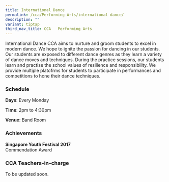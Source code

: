 ```yaml
---
title: International Dance
permalink: /cca/Performing-Arts/international-dance/
description: ""
variant: tiptap
third_nav_title: CCA   Performing Arts
---
```

<p>International Dance CCA aims to nurture and groom students to excel in
modern dance. We hope to ignite the passion for dancing in our students.
Our students are exposed to different dance genres as they learn a variety
of dance moves and techniques. During the practice sessions, our students
learn and practise the school values of resilience and responsibility.
We provide multiple platofrms for students to participate in performances
and competitions to hone their dance techniques.</p>
<h3>Schedule</h3>
<p><strong>Days</strong>: Every Monday</p>
<p><strong>Time</strong>: 2pm to 4:30pm</p>
<p><strong>Venue</strong>: Band Room</p>
<h3>Achievements</h3>
<p><strong>Singapore Youth Festival 2017</strong>
<br>Commendation Award</p>
<h3>CCA Teachers-in-charge</h3>
<p>To be updated soon.</p>